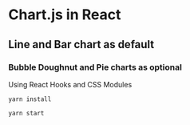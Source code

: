 # Chart.js in React

## Line and Bar chart as default

### Bubble Doughnut and Pie charts as optional

Using React Hooks and CSS Modules

```
yarn install

yarn start
```
